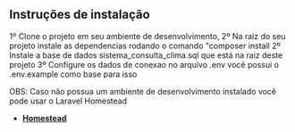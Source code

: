 ## Instruções de instalação
1º Clone o projeto em seu ambiente de desenvolvimento,
2º Na raiz do seu projeto instale as dependencias rodando o comando "composer install
2º Instale a base de dados sistema_consulta_clima.sql que está na raiz deste projeto
3º Configure os dados de conexao no arquivo .env você possui o .env.example como base para isso

OBS: Caso não possua um ambiente de desenvolvimento instalado você pode usar o Laravel Homestead

- **[Homestead](https://laravel.com/docs/8.x/homestead#introduction)**